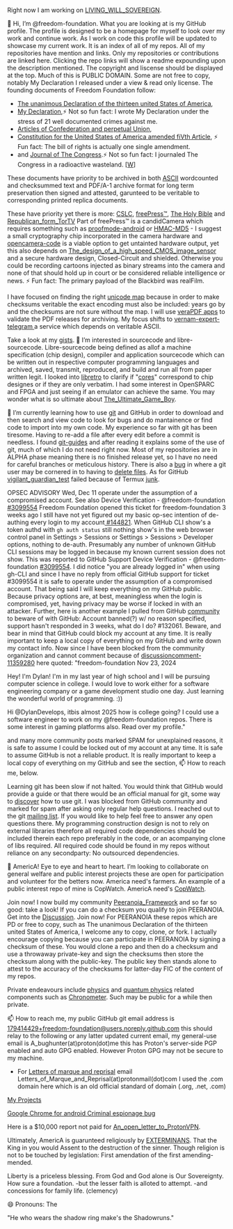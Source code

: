 Right now I am working on [LIVING_WILL_SOVEREIGN](https://github.com/freedom-foundation/LIVING_WILL_SOVEREIGN).

👋 Hi, I’m @freedom-foundation. What you are looking at is my GitHub profile. The profile is designed to be a homepage for myself to look over my work and continue work. As I work on code this profile will be updated to showcase my current work. It is an index of all of my repos. All of my repositories have mention and links. Only my repositories or contributions are linked here.
 Clicking the repo links will show a readme  expounding upon the description mentioned. The copyright and liscense should be displayed at the top. Much of this is PUBLIC DOMAIN. Some are not free to copy, notably My Declaration I released under a view & read only license.
 The founding documents of Freedom Foundation follow:
- [The unanimous Declaration of the thirteen united States of America](https://github.com/freedom-foundation/The-unanimous-Declaration-of-the-thirteen-united-States-of-America),
- [My Declaration](https://github.com/freedom-foundation/My_Declaration),⚡ Not so fun fact: I wrote My Declaration under the stress of 21 well documented crimes against me.
- [Articles of Confederation and perpetual Union](https://github.com/freedom-foundation/Articles-of-Confederation-and-perpetual-Union),
- [Constitution for the United States of America amended fiVth Article](https://github.com/freedom-foundation/Constitution-for-the-United-States-of-America-amended-fiVth-Article/tree/main),
⚡ Fun fact: The bill of rights is actually one single amendment.
- and [Journal of The Congress](https://github.com/freedom-foundation/Journal-of-The-Congress/tree/main).⚡ Not so fun fact: I journaled The Congress in a radioactive wasteland. [[W](https://en.wikipedia.org/wiki/Coldwater_Creek_(Missouri_river_tributary)#Mallinckrodt_nuclear_waste_contamination)]

 These documents have priority to be archived in both [ASCII](https://github.com/freedom-foundation/ASCII-format-for-Network-Interchange) wordcounted and checksummed text and PDF/A-1 archive format for long term preservation then signed and attested, garunteed to be veritable to corresponding printed replica documents.

 These have priority yet there is more:
 [CSLC](https://github.com/freedom-foundation/Copper_Sovereign_Liberty_Coin),
 [freePress™](https://github.com/freedom-foundation/freePress), [The Holy Bible](https://github.com/freedom-foundation/kjbible) and [Republican_form_TorTV](https://github.com/freedom-foundation/Republican_form_TorTV) Part of freePress™ is a candidCamera which requires something such as [proofmode-android](https://github.com/freedom-foundation/proofmode-android) or [HMAC-MD5](https://github.com/freedom-foundation/Message-Digest_Algorithms/blob/main/rfc6151.txt) - I suggest a small cryptography chip incorporated in the camera hardware and [opencamera-code](https://github.com/freedom-foundation/opencamera-code) is a viable option to get untainted hardware output, yet this also depends on [The_design_of_a_high_speed_CMOS_image_sensor](https://github.com/freedom-foundation/The_design_of_a_high_speed_CMOS_image_sensor) and a secure hardware design, Closed-Circuit and shielded. Otherwise you could be recording cartoons injected as binary streams into the camera and none of that should hold up in court or be considered reliable intelligence or news. ⚡ Fun fact: The primary payload of the Blackbird was realFilm.

 I have focused on finding the right [unicode map](https://github.com/freedom-foundation/unicode_map) because in order to make checksums veritable the exact encoding must also be included: years go by and the checksums are not sure without the map. I will use [veraPDF apps](https://github.com/freedom-foundation/veraPDF-apps) to validate the PDF releases for archiving. My focus shifts to [vernam-expert-telegram
](https://github.com/freedom-foundation/vernam-expert-telegram) a service which depends on veritable ASCII.

Take a look at my [gists](https://gist.github.com/freedom-foundation). 
 👀 I’m interested in sourcecode and libre-sourcecode.
  Libre-sourcecode being defined as allof a machine specification (chip design), compiler and application sourcecode which can be written out in respective computer programming languages and archived, saved, transmit, reproduced, and build and run all from paper written legit.
   I looked into [libretro](https://github.com/libretro) to clarify if "[cores](https://github.com/libretro/docs/issues/998?notification_referrer_id=NT_kwDOCrGlnbUxMzA5ODIxMDk5ODoxNzk0MTQ0Mjk#issuecomment-2448401228)" correspond to chip designes or if they are only verbatim. I had some interest in OpenSPARC and FPGA and just seeing if an emulator can achieve the same. You may wonder what is so ultimate about  [The_Ultimate_Game_Boy](https://github.com/freedom-foundation/The_Ultimate_Game_Boy).

🌱  I’m currently learning how to use [git](https://github.com/git/git) and GitHub in order to download and then search and view code to look for bugs and do mantainence or find code to import into my own code.
      My experience so far with git has been tiresome. Having to re-add a file after every edit before a commit is needless. I found [git-guides](https://github.com/git-guides) and after reading it explains some of the use of git, much of which I do not need right now. Most of my repositories are in ALPHA phase meaning there is no finished release yet, so I have no need for careful branches or meticulous history. There is also a [bug](https://lore.kernel.org/git/P_ttzPnNTtUgpAy8cg_ntLvwskJhz7cmv-fFgDw0K4Y2vOCx8v_AXxHtHEuBtpREOQu9pxpvK6JgLusc5Uyn2wDZ4HZvC3ttM4k-Ry6jBs8=@proton.me/) in where a git user may be cornered in to having to [delete files](https://github.com/freedom-foundation/1611_King_James_Bible/issues/2#issuecomment-2453442561). As for GitHub [vigilant_guardian_test](https://github.com/freedom-foundation/vigilant_guardian_test) failed because of Termux [junk](https://github.com/freedom-foundation/vigilant_guardian_test/issues/1).
      
 OPSEC ADVISORY Wed, Dec 11 operate under the assumption of a compromised account. See also Device Verification - @freedom-foundation [#3099554](https://support.github.com/ticket/personal/0/3099554) Freedom Foundation opened this ticket for freedom-foundation 3 weeks ago
      I still have not yet figured out my basic op-sec intention of de-authing every login to my account[ #144821](https://github.com/orgs/community/discussions/144821). When GitHub CLI show's a token authd with ```gh auth status``` still nothing show's in the web browser control panel in Settings > Sessions or Settings > Sessions > Developer options, nothing to de-auth. Presumably any number of unknown GitHub CLI sessions may be logged in because my known current session does not show. This was reported to GitHub Support Device Verification - @freedom-foundation
[#3099554](https://support.github.com/ticket/personal/0/3099554). I did notice "you are already logged in" when using gh-CLI and since I have no reply from official GitHub support for ticket #3099554 it is safe to operate under the assumption of a compromised account. That being said I will keep everything on my GitHub public. Because privacy options are, at best, meaningless when the login is compromised, yet, having privacy may be worse if locked in with an attacker.
 Further, here is another example I pulled from GitHub [community](https://github.com/community) to beware of with GitHub: Account banned(?) w/ no reason specified, support hasn't responded in 3 weeks, what do I do? #132061. Beware, and bear in mind that GitHub could block my account at any time. It is really important to keep a local copy of everything on my GitHub and write down my contact info.
 Now since I have been blocked from the community organization and cannot comment because of [discussioncomment-11359280](https://github.com/orgs/community/discussions/23204#discussioncomment-11359280) here quoted:
 "freedom-foundation Nov 23, 2024

   Hey! I'm Dylan! I'm in my last year of high school and I will be pursuing computer science in college. I would love to work either for a software engineering company or a game development studio one day. Just learning the wonderful world of programming. :))

Hi @DylanDevelops, itbis almost 2025 how is college going? I could use a software engineer to work on my @freedom-foundation repos. There is some interest in gaming platforms also. Read over my profile."

 and many more community posts marked SPAM for unexplained reasons, it is safe to assume I could be locked out of my account at any time. It is safe to assume GitHub is not a reliable product. It is really important to keep a local copy of everything on my GitHub and see the section, 📫 How to reach me, below.
 
  Learning git has been slow if not halted. You would think that GitHub would provide a guide or that there would be an official manual for git, some way to [discover](https://github.com/orgs/community/discussions/144835#discussion-7495691) how to use git. I was blocked from GitHub community and marked for spam after asking only regular help questions. I reached out to the git [mailing list](https://lore.kernel.org/git/?q=a_bughunter). If you would like to help feel free to answer any open questions there.
  My programming construction design is not to rely on external libraries therefore all required code dependencies should be included therein each repo preferably in the code, or an acompanying clone of libs required. All required code should be found in my repos without reliance on any secondparty: No outsourced dependencies.

💞️ AmericA! Eye to eye and heart to heart. I’m looking to collaborate on general welfare and public interest projects these are open for participation and volunteer for the betters now. America need's farmers. An example of a public interest repo of mine is CopWatch. AmericA need's [CopWatch](https://github.com/freedom-foundation/Copwatch_Database).

Join now! I now build my community [Peeranoia_Framework](https://github.com/freedom-foundation/Peeranoia_Framework) and so far so good: take a look! If you can do a checksum you qualify to join PEERANOIA. Get into the [Discussion](https://github.com/freedom-foundation/Peeranoia_Framework/discussions/1). Join now! For PEERANOIA these repos which are PD or free to copy, such as The unanimous Declaration of the thirteen united States of America, I welcome any to copy, clone, or fork. I actually encourage copying because you can participate in PEERANOIA by signing a checksum of these. You would clone a repo and then do a checksum and use a throwaway private-key and sign the checksums then store the checksum along with the public-key. The public key then stands alone to attest to the accuracy of the checksums for latter-day FIC of the content of my repos.

Private endeavours include [physics](https://gist.github.com/freedom-foundation/280feb4ef9c35645c774dc8952156a6e) and [quantum physics](https://github.com/freedom-foundation/Quantum_Reality) related components such as [Chronometer](https://github.com/freedom-foundation/Chronometer). Such may be public for a while then private.

📫 How to reach me, my public GitHub git email address is 179414429+freedom-foundation@users.noreply.github.com this should relay to the following or any latter updated current email, my general-use email is A_bughunter(at)proton(dot)me this has Proton's server-side PGP enabled and auto GPG enabled. However Proton GPG may not be secure to my machine.
- For [Letters of marque and reprisal](https://github.com/freedom-foundation/unicode_map#letters-of-marque-and-reprisal) email Letters_of_Marque_and_Reprisal(at)protonmail(dot)com I used the .com domain here which is an old official standard of domain (.org, .net, .com)

[My Projects](https://github.com/freedom-foundation?tab=projects)

[Google Chrome for android Criminal espionage bug](https://github.com/users/freedom-foundation/projects/2)

Here is a $10,000 report not paid for [An_open_letter_to_ProtonVPN](https://github.com/freedom-foundation/An_open_letter_to_ProtonVPN).

Ultimately, AmericA is guarunteed religiously by [EXTERMINANS](https://gist.github.com/freedom-foundation/6bde613d2db0f081ea15b91c8b05e2a9). That the King in you would Assent to the destruction of the sinner. Though religion is not to be touched by legislation: First amendation of the first amending- mended.  

Liberty is a priceless blessing. From God and God alone is Our Sovereignty. How sure a foundation. -but the lesser faith is alloted to attempt. -and concessions for family life. (clemency)

😄 Pronouns: The

"He who wears the shadow ring make's the Shadowruns."
<!---
freedom-foundation/freedom-foundation is a ✨ special ✨ repository because its `README.md` (this file) appears on your GitHub profile.
You can click the Preview link to take a look at your changes.
--->
